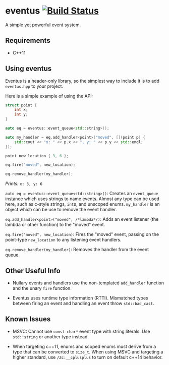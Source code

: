 eventus [![Build Status](https://travis-ci.org/jjcamp/eventus.svg?branch=master)](https://travis-ci.org/jjcamp/eventus)
=======
A simple yet powerful event system.

Requirements
------------
* C++11

Using eventus
-------------
Eventus is a header-only library, so the simplest way to include it is to add
`eventus.hpp` to your project.

Here is a simple example of using the API:
```c++
struct point {
    int x;
    int y;
}

auto eq = eventus::event_queue<std::string>();

auto my_handler = eq.add_handler<point>("moved", [](point p) {
    std::cout << "x: " << p.x << ", y: " << p.y << std::endl;
});

point new_location { 3, 6 };

eq.fire("moved", new_location);

eq.remove_handler(my_handler);
```
*Prints:* `x: 3, y: 6`

`auto eq = eventus::event_queue<std::string>()`: Creates an `event_queue`
instance which uses strings to name events.  Almost any type can be used here,
such as c-style strings, `int`s, and unscoped enums. `my_handler` is an object
which can be use to remove the event handler.

`eq.add_handler<point>("moved", /*lambda*/)`: Adds an event listener (the
lambda or other function) to the "moved" event.

`eq.fire("moved", new_location)`: Fires the "moved" event, passing on the
point-type `new_location` to any listening event handlers.

`eq.remove_handler(my_handler)`: Removes the handler from the event queue.

Other Useful Info
-----------------
* Nullary events and handlers use the non-templated `add_handler` function
and the unary `fire` function.

* Eventus uses runtime type information (RTTI).  Mismatched types between
firing an event and handling an event throw `std::bad_cast`.

Known Issues 
----------
* MSVC: Cannot use `const char*` event type with string literals. Use
`std::string` or another type instead.

* When targeting c++11, enums and scoped enums must derive from a type that can
  be converted to `size_t`. When using MSVC and targeting a higher standard, use
  `/Zc:__cplusplus` to turn on default c++14 behavior.


